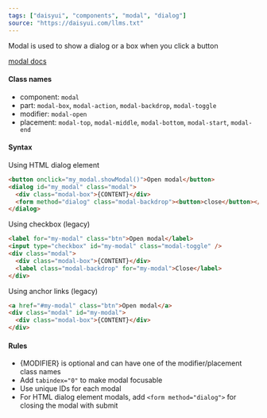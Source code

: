```yaml
---
tags: ["daisyui", "components", "modal", "dialog"]
source: "https://daisyui.com/llms.txt"
---
```


Modal is used to show a dialog or a box when you click a button

[modal docs](https://daisyui.com/components/modal/)

#### Class names
- component: `modal`
- part: `modal-box`, `modal-action`, `modal-backdrop`, `modal-toggle`
- modifier: `modal-open`
- placement: `modal-top`, `modal-middle`, `modal-bottom`, `modal-start`, `modal-end`

#### Syntax
Using HTML dialog element
```html
<button onclick="my_modal.showModal()">Open modal</button>
<dialog id="my_modal" class="modal">
  <div class="modal-box">{CONTENT}</div>
  <form method="dialog" class="modal-backdrop"><button>close</button></form>
</dialog>
```

Using checkbox (legacy)
```html
<label for="my-modal" class="btn">Open modal</label>
<input type="checkbox" id="my-modal" class="modal-toggle" />
<div class="modal">
  <div class="modal-box">{CONTENT}</div>
  <label class="modal-backdrop" for="my-modal">Close</label>
</div>
```

Using anchor links (legacy)
```html
<a href="#my-modal" class="btn">Open modal</a>
<div class="modal" id="my-modal">
  <div class="modal-box">{CONTENT}</div>
</div>
```

#### Rules
- {MODIFIER} is optional and can have one of the modifier/placement class names
- Add `tabindex="0"` to make modal focusable
- Use unique IDs for each modal
- For HTML dialog element modals, add `<form method="dialog">` for closing the modal with submit
